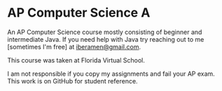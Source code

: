 AP Computer Science A
=====================

An AP Computer Science course mostly consisting of beginner and intermediate Java. If you need help with Java try reaching out to me [sometimes I'm free] at iberamen@gmail.com.

This course was taken at Florida Virtual School.

I am not responsible if you copy my assignments and fail your AP exam. This work is on GitHub for student reference.

